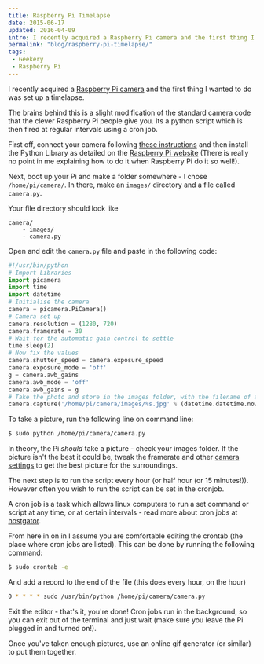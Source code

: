 ```yaml
---
title: Raspberry Pi Timelapse
date: 2015-06-17
updated: 2016-04-09
intro: I recently acquired a Raspberry Pi camera and the first thing I wanted to do was set up a timelapse. The brains behind this is a slight modification of the standard camera code that the clever Raspberry Pi people give you. Its a python script which is then fired at regular intervals using a cron job.
permalink: "blog/raspberry-pi-timelapse/"
tags:
 - Geekery
 - Raspberry Pi
---
```


I recently acquired a [Raspberry Pi camera](https://www.raspberrypi.org/help/camera-module-setup/) and the first thing I wanted to do was set up a timelapse.

The brains behind this is a slight modification of the standard camera code that the clever Raspberry Pi people give you. Its a python script which is then fired at regular intervals using a cron job.

First off, connect your camera following [these instructions](https://www.raspberrypi.org/documentation/usage/camera/README.md) and then install the Python Library as detailed on the [Raspberry Pi website](https://www.raspberrypi.org/documentation/usage/camera/python/README.md) (There is really no point in me explaining how to do it when Raspberry Pi do it so well!).

Next, boot up your Pi and make a folder somewhere - I chose `/home/pi/camera/`. In there, make an `images/` directory and a file called `camera.py`.

Your file directory should look like

```
camera/
    - images/
    - camera.py
```

Open and edit the `camera.py` file and paste in the following code:

```python
#!/usr/bin/python
# Import Libraries
import picamera
import time
import datetime
# Initialise the camera
camera = picamera.PiCamera()
# Camera set up
camera.resolution = (1280, 720)
camera.framerate = 30
# Wait for the automatic gain control to settle
time.sleep(2)
# Now fix the values
camera.shutter_speed = camera.exposure_speed
camera.exposure_mode = 'off'
g = camera.awb_gains
camera.awb_mode = 'off'
camera.awb_gains = g
# Take the photo and store in the images folder, with the filename of a unix timestamp
camera.capture('/home/pi/camera/images/%s.jpg' % (datetime.datetime.now()))
```

To take a picture, run the following line on command line:

```bash
$ sudo python /home/pi/camera/camera.py
```

In theory, the Pi _should_ take a picture - check your images folder. If the picture isn't the best it could be, tweak the framerate and other [camera settings](http://picamera.readthedocs.org/en/release-1.10/recipes1.html) to get the best picture for the surroundings.

The next step is to run the script every hour (or half hour (or 15 minutes!)). However often you wish to run the script can be set in the cronjob.

A cron job is a task which allows linux computers to run a set command or script at any time, or at certain intervals - read more about cron jobs at [hostgator](http://support.hostgator.com/articles/cpanel/what-are-cron-jobs).

From here in on in I assume you are comfortable editing the crontab (the place where cron jobs are listed). This can be done by running the following command:

```bash
$ sudo crontab -e
```

And add a record to the end of the file (this does every hour, on the hour)

```bash
0 * * * * sudo /usr/bin/python /home/pi/camera/camera.py
```

Exit the editor - that's it, you're done! Cron jobs run in the background, so you can exit out of the terminal and just wait (make sure you leave the Pi plugged in and turned on!).

Once you've taken enough pictures, use an online gif generator (or similar) to put them together.
